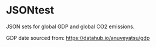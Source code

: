 # JSONtest

JSON sets for global GDP and global CO2 emissions.

GDP date sourced from: https://datahub.io/anuveyatsu/gdp

